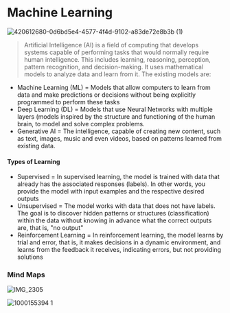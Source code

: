 # Machine Learning

![420612680-0d6bd5e4-4577-4f4d-9102-a83de72e8b3b (1)](https://github.com/user-attachments/assets/eb83cd52-2813-4969-849d-4c38c7ffdac1)

> Artificial Intelligence (AI) is a field of computing that develops systems capable of performing tasks that would normally require human intelligence. This includes learning, reasoning, perception, pattern recognition, and decision-making. It uses mathematical models to analyze data and learn from it. The existing models are:

* Machine Learning (ML) = Models that allow computers to learn from data and make predictions or decisions without being explicitly programmed to perform these tasks
* Deep Learning (DL) = Models that use Neural Networks with multiple layers (models inspired by the structure and functioning of the human brain, to model and solve complex problems.
* Generative AI = The intelligence, capable of creating new content, such as text, images, music and even videos, based on patterns learned from existing data.

#### Types of Learning
- Supervised = In supervised learning, the model is trained with data that already has the associated responses (labels). In other words, you provide the model with input examples and the respective desired outputs
- Unsupervised = The model works with data that does not have labels. The goal is to discover hidden patterns or structures (classification) within the data without knowing in advance what the correct outputs are, that is, "no output"
- Reinforcement Learning = In reinforcement learning, the model learns by trial and error, that is, it makes decisions in a dynamic environment, and learns from the feedback it receives, indicating errors, but not providing solutions
  
### Mind Maps

![IMG_2305](https://github.com/user-attachments/assets/dad35b2d-d52f-4f41-b2d2-3f9a41e1bde9)

![1000155394 1](https://github.com/user-attachments/assets/6f3edbf3-9316-41ea-bb76-7d5d3d3cc35f)
